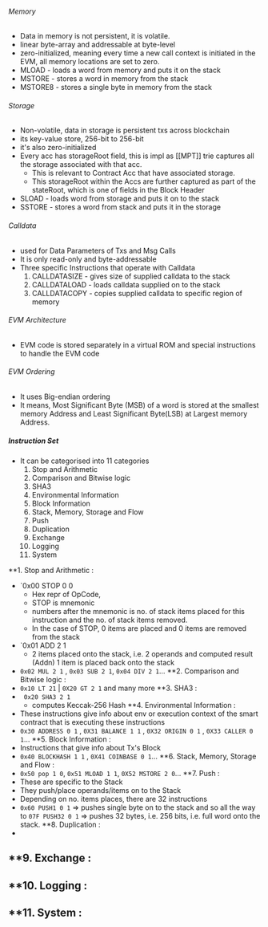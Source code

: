 
###### Memory
- Data in memory is not persistent, it is volatile.
- linear byte-array and addressable at byte-level
- zero-initialized, meaning every time a new call context is initiated in the EVM, all memory locations are set to zero.
- MLOAD - loads a word from memory and puts it on the stack 
- MSTORE - stores a word in memory from the stack
- MSTORE8 - stores a single byte in memory from the stack
###### Storage
- Non-volatile, data in storage is persistent txs across blockchain
- its key-value store, 256-bit to 256-bit
- it's also zero-initialized
- Every acc has storageRoot field, this is impl as [[MPT]] trie captures all the storage associated with that acc. 
	- This is relevant to Contract Acc that have associated storage.
	- This storageRoot within the Accs are further captured as part of the stateRoot, which is one of fields in the Block Header
- SLOAD - loads word from storage and puts it on to the stack
- SSTORE - stores a word from stack and puts it in the storage
###### Calldata
- used for Data Parameters of Txs and Msg Calls
- It is only read-only and byte-addressable
- Three specific Instructions that operate with Calldata
	1. CALLDATASIZE - gives size of supplied calldata to the stack
	2. CALLDATALOAD - loads calldata supplied on to the stack
	3. CALLDATACOPY - copies supplied calldata to specific region of memory

###### EVM Architecture
- EVM code is stored separately in a virtual ROM and special instructions to handle the EVM code
###### EVM Ordering
- It uses Big-endian ordering
- It means, Most Significant Byte (MSB) of a word is stored at the smallest memory Address and Least Significant Byte(LSB) at Largest memory Address.
##### Instruction Set
- It can be categorised into 11 categories
	1. Stop and Arithmetic
	2. Comparison and Bitwise logic
	3. SHA3
	4. Environmental Information
	5. Block Information
	6. Stack, Memory, Storage and Flow
	7. Push
	8. Duplication
	9. Exchange
	10. Logging
	11. System
	
**1. Stop and Arithmetic : 
- `0x00 STOP 0 0
	-  Hex repr of OpCode, 
	-  STOP is mnemonic
	- numbers after the mnemonic is no. of stack items placed for this instruction and the no. of stack items removed.
	- In the case of STOP, 0 items are placed and 0 items are removed from the stack
- `0x01 ADD 2 1
	- 2 items placed onto the stack, i.e. 2 operands and computed result (Addn) 1 item is placed back onto the stack
- `0x02 MUL 2 1` , `0x03 SUB 2 1`, `0x04 DIV 2 1`...
**2. Comparison and Bitwise logic : 
- `0x10 LT 21` | `0X20 GT 2 1` and many more
**3. SHA3 : 
- ` 0x20 SHA3 2 1`
	- computes Keccak-256 Hash
**4. Environmental Information : 
- These instructions give info about env or execution context of the smart contract that is executing these instructions
- `0x30 ADDRESS 0 1` , `0X31 BALANCE 1 1` , `0X32 ORIGIN 0 1` , `0X33 CALLER 0 1`...
**5. Block Information : 
- Instructions that give info about Tx's Block
- `0x40 BLOCKHASH 1 1` , `0X41 COINBASE 0 1`...
**6. Stack, Memory, Storage and Flow : 
- `0x50 pop 1 0`, `0x51 MLOAD 1 1`, `0X52 MSTORE 2 0`...
**7. Push : 
- These are specific to the Stack
- They push/place operands/items on to the Stack
- Depending on no. items places, there are 32 instructions
- `0x60 PUSH1 0 1` => pushes single byte on to the stack and so all the way to `07F PUSH32 0 1` => pushes 32 bytes, i.e. 256 bits, i.e. full word onto the stack.
**8. Duplication : 
- 
**9. Exchange : 
- 
**10. Logging  :
- 
**11. System :
- 